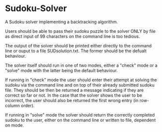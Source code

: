 # Sudoku-Solver
A Sudoku solver implementing a backtracking algorithm.

Users should be able to pass their sudoku puzzle to the solver ONLY by file as direct input of 99 characters on the command line is too tedious.

The output of the solver should be printed either directly to the command line or ouput to a file SUDsolution.txt. The former should be the defualt behaviour.

The solver itself should run in one of two modes, either a "check" mode or a "solve" mode with the latter being the default behaviour.

If running in "check" mode the user should enter their attempt at solving the sudoku via the command line and on top of their already submitted sudoku file. They should be then be returned a message indicating if they are correct so far or not. In the case that the solver shows the user to be incorrect, the user should also be returned the first wrong entry (in row-column order).

If running in "solve" mode the solver should return the correctly completed sudoku to the user, either on the command line or written to file, dependent on mode.
